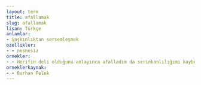 ```yaml
---
layout: term
title: afallamak
slug: afallamak
lisan: Türkçe
anlamlar:
- Şaşkınlıktan sersemleşmek
ozellikler:
- - nesnesiz
ornekler:
- - Herifin deli olduğunu anlayınca afalladım da serinkanlılığımı kaybetmedim.
orneklerkaynak:
- - Burhan Felek
---
```

